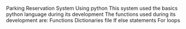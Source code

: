 Parking Reservation System Using python
This system used the basics python language during its development
The functions used during its development are:
Functions
Dictionaries
file
If else statements
For loops

